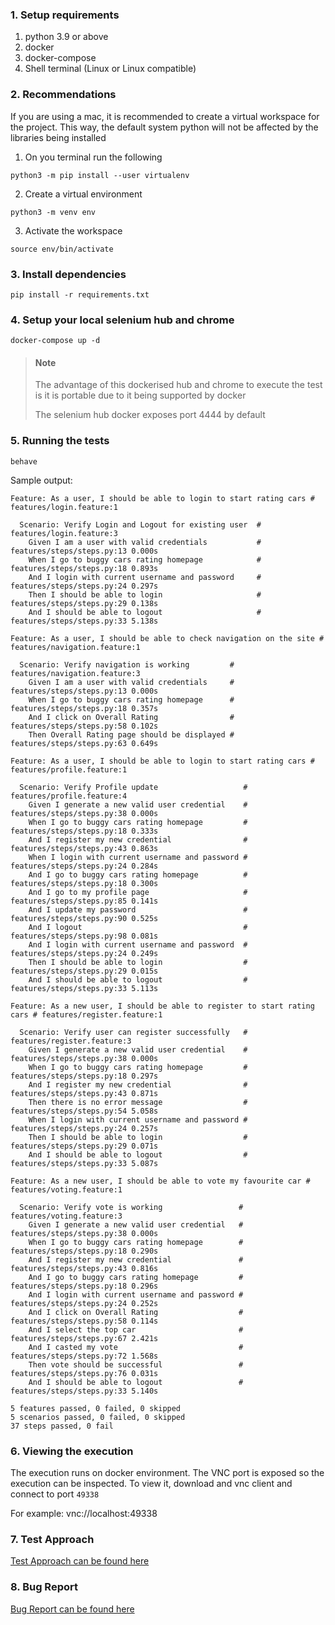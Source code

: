 ### 1. Setup requirements 
1. python 3.9 or above
2. docker
3. docker-compose
4. Shell terminal (Linux or Linux compatible)

### 2. Recommendations
If you are using a mac, it is recommended to create a virtual workspace for the project. This way, the default system python will not be affected by the libraries being installed
 1. On you terminal run the following  
```
python3 -m pip install --user virtualenv
```

2. Create a virtual environment
```
python3 -m venv env
```

3. Activate the workspace
``` 
source env/bin/activate
```

### 3. Install dependencies

    pip install -r requirements.txt

### 4. Setup your local selenium hub and chrome

    docker-compose up -d

> #### Note
> The advantage of this dockerised hub and chrome to execute the test is it is portable due to it being supported by docker
> 
> The selenium hub docker exposes port 4444 by default
### 5. Running the tests 

    behave


Sample output:
```buildoutcfg
Feature: As a user, I should be able to login to start rating cars # features/login.feature:1

  Scenario: Verify Login and Logout for existing user  # features/login.feature:3
    Given I am a user with valid credentials           # features/steps/steps.py:13 0.000s
    When I go to buggy cars rating homepage            # features/steps/steps.py:18 0.893s
    And I login with current username and password     # features/steps/steps.py:24 0.297s
    Then I should be able to login                     # features/steps/steps.py:29 0.138s
    And I should be able to logout                     # features/steps/steps.py:33 5.138s

Feature: As a user, I should be able to check navigation on the site # features/navigation.feature:1

  Scenario: Verify navigation is working         # features/navigation.feature:3
    Given I am a user with valid credentials     # features/steps/steps.py:13 0.000s
    When I go to buggy cars rating homepage      # features/steps/steps.py:18 0.357s
    And I click on Overall Rating                # features/steps/steps.py:58 0.102s
    Then Overall Rating page should be displayed # features/steps/steps.py:63 0.649s

Feature: As a user, I should be able to login to start rating cars # features/profile.feature:1

  Scenario: Verify Profile update                   # features/profile.feature:4
    Given I generate a new valid user credential    # features/steps/steps.py:38 0.000s
    When I go to buggy cars rating homepage         # features/steps/steps.py:18 0.333s
    And I register my new credential                # features/steps/steps.py:43 0.863s
    When I login with current username and password # features/steps/steps.py:24 0.284s
    And I go to buggy cars rating homepage          # features/steps/steps.py:18 0.300s
    And I go to my profile page                     # features/steps/steps.py:85 0.141s
    And I update my password                        # features/steps/steps.py:90 0.525s
    And I logout                                    # features/steps/steps.py:98 0.081s
    And I login with current username and password  # features/steps/steps.py:24 0.249s
    Then I should be able to login                  # features/steps/steps.py:29 0.015s
    And I should be able to logout                  # features/steps/steps.py:33 5.113s

Feature: As a new user, I should be able to register to start rating cars # features/register.feature:1

  Scenario: Verify user can register successfully   # features/register.feature:3
    Given I generate a new valid user credential    # features/steps/steps.py:38 0.000s
    When I go to buggy cars rating homepage         # features/steps/steps.py:18 0.297s
    And I register my new credential                # features/steps/steps.py:43 0.871s
    Then there is no error message                  # features/steps/steps.py:54 5.058s
    When I login with current username and password # features/steps/steps.py:24 0.257s
    Then I should be able to login                  # features/steps/steps.py:29 0.071s
    And I should be able to logout                  # features/steps/steps.py:33 5.087s

Feature: As a new user, I should be able to vote my favourite car # features/voting.feature:1

  Scenario: Verify vote is working                 # features/voting.feature:3
    Given I generate a new valid user credential   # features/steps/steps.py:38 0.000s
    When I go to buggy cars rating homepage        # features/steps/steps.py:18 0.290s
    And I register my new credential               # features/steps/steps.py:43 0.816s
    And I go to buggy cars rating homepage         # features/steps/steps.py:18 0.296s
    And I login with current username and password # features/steps/steps.py:24 0.252s
    And I click on Overall Rating                  # features/steps/steps.py:58 0.114s
    And I select the top car                       # features/steps/steps.py:67 2.421s
    And I casted my vote                           # features/steps/steps.py:72 1.568s
    Then vote should be successful                 # features/steps/steps.py:76 0.031s
    And I should be able to logout                 # features/steps/steps.py:33 5.140s

5 features passed, 0 failed, 0 skipped
5 scenarios passed, 0 failed, 0 skipped
37 steps passed, 0 fail
```
### 6. Viewing the execution
The execution runs on docker environment.
The VNC port is exposed so the execution can be inspected.
To view it, download and vnc client and connect to port `49338`

For example: vnc://localhost:49338

### 7. Test Approach
[Test Approach can be found here](https://github.com/letsautom8/westpacUITest/blob/main/testapproach.md)

### 8. Bug Report
[Bug Report can be found here](https://github.com/letsautom8/westpacUITest/blob/main/Buggy%20Cars%20Rating%20Bugs.docx)